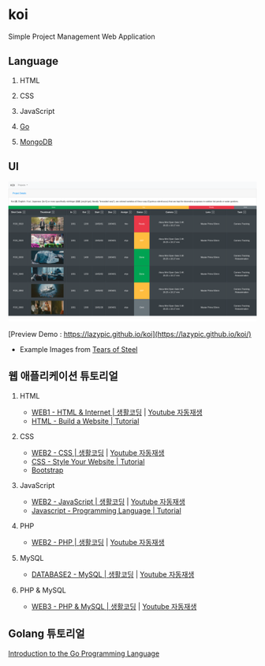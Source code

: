 # koi
Simple Project Management Web Application

## Language

1. HTML

1. CSS

1. JavaScript

1. [Go](https://golang.org/)

1. [MongoDB](https://www.mongodb.com/)


## UI

![Preview](img/preview2.png)

[Preview Demo : https://lazypic.github.io/koi](https://lazypic.github.io/koi/)

- Example Images from [Tears of Steel](https://media.xiph.org/tearsofsteel/)

## 웹 애플리케이션 튜토리얼

1. HTML
    - [WEB1 - HTML & Internet | 생활코딩](https://opentutorials.org/course/3084) | [Youtube 자동재생](https://www.youtube.com/playlist?list=PLuHgQVnccGMDZP7FJ_ZsUrdCGH68ppvPb)
    - [HTML - Build a Website | Tutorial](https://www.youtube.com/playlist?list=PLLAZ4kZ9dFpMSXUYwxDFOvyxlssug29Fu)

1. CSS
    - [WEB2 - CSS | 생활코딩](https://opentutorials.org/course/3086) | [Youtube 자동재생](https://www.youtube.com/playlist?list=PLuHgQVnccGMAnWgUYiAW2cTzSBywFO75B)
    - [CSS - Style Your Website | Tutorial](https://www.youtube.com/playlist?list=PLLAZ4kZ9dFpNO7ScZFr-WTmtcBY3AN1M7)
    - [Bootstrap](https://getbootstrap.com/)

1. JavaScript
    - [WEB2 - JavaScript | 생활코딩](https://opentutorials.org/course/3085) | [Youtube 자동재생](https://www.youtube.com/playlist?list=PLuHgQVnccGMBB348PWRN0fREzYcYgFybf)
    - [Javascript - Programming Language | Tutorial](https://www.youtube.com/playlist?list=PLLAZ4kZ9dFpPQbcrA-SzALJeFm23tPrAI)

1. PHP
    - [WEB2 - PHP | 생활코딩](https://opentutorials.org/course/3130) | [Youtube 자동재생](https://www.youtube.com/playlist?list=PLuHgQVnccGMAMMNByX8Bf1BkVrShBhj1I)


1. MySQL
    - [DATABASE2 - MySQL | 생활코딩](https://opentutorials.org/course/3161) | [Youtube 자동재생](https://www.youtube.com/playlist?list=PLuHgQVnccGMCgrP_9HL3dAcvdt8qOZxjW)


1. PHP & MySQL
    - [WEB3 - PHP & MySQL | 생활코딩](https://opentutorials.org/course/3167) | [Youtube 자동재생](https://www.youtube.com/playlist?list=PLuHgQVnccGMA5836CvWfieEQy0T0ov6Jh)

## Golang 튜토리얼

[Introduction to the Go Programming Language](https://pythonprogramming.net/go/introduction-go-language-programming-tutorial/)

